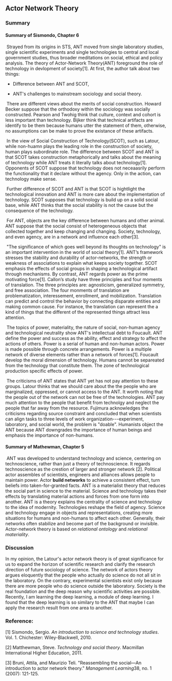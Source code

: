 ## Actor Network Theory

### Summary

#### Summary of Sismondo, Chapter 6

​		Strayed from its origins in STS, ANT moved from single laboratory studies, single scientific experiments and single technologies to central and local government studies, thus broader meditations on social, ethical and policy analysis. The theory of Actor-Network Theory(ANT) foreground the role of technology in devlopment of society[1]. At first, the author talk about two things:

- Difference between ANT and SCOT,

- ANT's challenges to mainstream sociology and social theory.

​		There are different views about the merits of social construction. Howard Becker suppose that the orthodoxy within the sociology was socially constructed. Pearson and Twohig think that culture, context and cohort is less important than technology. Bijker think that technical artifacts are identify to be them because humans utter the statement of them, otherwise, no assumptions can be make to prove the existance of these artifacts. 

​	 In the view of Social Construction of Technology(SCOT), such as Latour, while non-huamn plays the leading role in the construction of society, human plays subordinate role. The difference between SCOT and ANT is that SCOT takes construction metaphorically and talks about the meaning of technology while ANT treats it literally talks about technology[1]. Opponents of SCOT suppose that technology does not neceaasrily perform the functionality that it declare without the agency. Only in the action, can technology make sense.

​		Further difference of SCOT and ANT is that SCOT is hightlight the technological innovation and ANT is more care about the implementation of technology. SCOT supposes that  technology is build up on a solid social base, while ANT thinks that the social stability is not the cause but the consequence of the technology. 

​		For ANT, objects are the key difference between humans and other animal. ANT suppose that the social consist of heterogeneous objects that collected together and keep changing and changing. Society, technology, and even agency, are in a network and influence each other[3]. 

​		"The significance of which goes well beyond its thoughts on technology" is an important intervention in the world of social theory[1]. ANT’s framework stresses the stability and durability of actor-networks, the strength or weakness of associations to explain what keeps society together. SCOT emphasis the effects of social groups in shaping a technological artifact through mechanisms. By contrast, ANT regards power as the prime motivating force[1]. Callon’s study have three principles and four moments of translation. The three principles are: agnosticism, generalized symmetry, and free association. The four monments of translation are problematization, interessement, enrollment, and mobilization. Translation can predict and control the behavior by connecting disparate entities and making common cause. For instance, the translation can represent the a kind of things that the different of the represented things attract less attention. 

​		The topics of power, materiality, the nature of social, non-human agency and technological neutrality show ANT's intellectual debt to Foucault. ANT define the power and success as the ability, effect and strategy to affect the actions of others. Power is a serial of human and non-human actors. Power is made possible through concrete arrangements. Power is a multiple network of diverse elements rather than a network of forces[1]. Foucault develop the moral dimension of technology. Humans cannot be separeated from the technology that constitute them. The zone of technological production specific effects of power.

​		The criticisms of ANT states that ANT yet has not pay attention to these groups. Latour thinks that we should care about the the people who are marginalized, oppressed,  or cannot access to the ANT. It worth noting that the people out of the network can not be free of the technologies. ANT pay much attention to the people that benefit from technolgy and neglect the people that far away from the resource. Fujimura acknowledges the criticisms regarding source constraint and concluded that when scientists can align tasks to three levels of work organization---experiment, laboratory, and social world, the problem is "doable". Humanists object the ANT because ANT downgrades the importance of human beings and emphasis the importance of non-humans. 

#### Summary of Mathewman, Chapter 5	

​      ANT was developed to understand technology and science, centering on technoscience, rather than just a theory of technoscience. It regards technoscience as the crestion of larger and stronger network [2]. Political actor assembles of scientists, engineers  and alliances allows people to maintain power. Actor **build networks** to achieve a consistent effect, turn beliefs into taken-for-granted facts. ANT is a materialist theory that reduces the social part in science to the material. Science and technology takes their effects by translating material actions and forces from one form into another. ANT is a theory explains the centrality of science and technology to the idea of modernity. Technologies reshape the field of agency. Science and technology engage in objects and representations, creating more situations for humans and non-humans to affect each other. Generally, their networks often stabilize and become part of the background or invisible. Actor-network theory is based on *relational ontology* and *relational materiality*.

### Discussion

In my opinion, the Latour's actor network theory is of great significance for us to expand the horizon of scientific research and clarify the research direction of future sociology of science. The network of actors theory argues eloquently that the people who actually do science do not all sit in the laboratory. On the contrary, experimental scientists exist only because there are more people who do science outside the laboratory. Society is the real foundation and the deep reason why scientific activities are possible. Recently, I am learning the deep learning, a module of deep learning. I found that the deep learning is so similary to the ANT that maybe I can apply the research result from one area to another.

### Reference:

[1] Sismondo, Sergio. *An introduction to science and technology studies*. Vol. 1. Chichester: Wiley-Blackwell, 2010.

[2] Matthewman, Steve. *Technology and social theory*. Macmillan International Higher Education, 2011.

[3] Bruni, Attila, and Maurizio Teli. "Reassembling the social—An introduction to actor network theory." *Management Learning*38, no. 1 (2007): 121-125.

